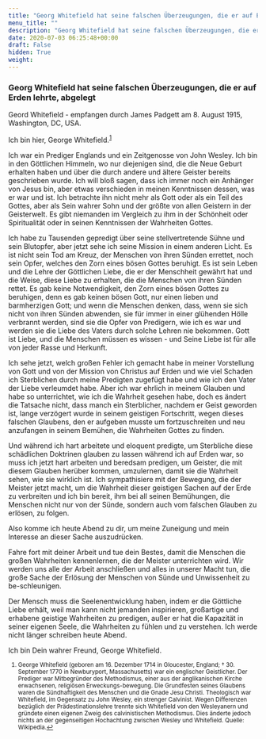 ```yaml
---
title: "Georg Whitefield hat seine falschen Überzeugungen, die er auf Erden lehrte, abgelegt"
menu_title: ""
description: "Georg Whitefield hat seine falschen Überzeugungen, die er auf Erden lehrte, abgelegt"
date: 2020-07-03 06:25:48+00:00
draft: False
hidden: True
weight:
---
```

### Georg Whitefield hat seine falschen Überzeugungen, die er auf Erden lehrte, abgelegt

Geord Whitefield - empfangen durch James Padgett am 8. August 1915, Washington, DC, USA.

Ich bin hier, George Whitefield.<sup id="a1">[1](#f1)</sup>

Ich war ein Prediger Englands und ein Zeitgenosse von John Wesley. Ich bin in den Göttlichen Himmeln, wo nur diejenigen sind, die die Neue Geburt erhalten haben und über die durch andere und ältere Geister bereits geschrieben wurde. Ich will bloß sagen, dass ich immer noch ein Anhänger von Jesus bin, aber etwas verschieden in meinen Kenntnissen dessen, was er war und ist. Ich betrachte ihn nicht mehr als Gott oder als ein Teil des Gottes, aber als Sein wahrer Sohn und der größte von allen Geistern in der Geisterwelt. Es gibt niemanden im Vergleich zu ihm in der Schönheit oder Spiritualität oder in seinen Kenntnissen der Wahrheiten Gottes.

Ich habe zu Tausenden gepredigt über seine stellvertretende Sühne und sein Blutopfer, aber jetzt sehe ich seine Mission in einem anderen Licht. Es ist nicht sein Tod am Kreuz, der Menschen von ihren Sünden errettet, noch sein Opfer, welches den Zorn eines bösen Gottes beruhigt. Es ist sein Leben und die Lehre der Göttlichen Liebe, die er der Menschheit gewährt hat und die Weise, diese Liebe zu erhalten, die die Menschen von ihren Sünden rettet. Es gab keine Notwendigkeit, den Zorn eines bösen Gottes zu beruhigen, denn es gab keinen bösen Gott, nur einen lieben und barmherzigen Gott; und wenn die Menschen denken, dass, wenn sie sich nicht von ihren Sünden abwenden, sie für immer in einer glühenden Hölle verbrannt werden, sind sie die Opfer von Predigern, wie ich es war und werden sie die Liebe des Vaters durch solche Lehren nie bekommen. Gott ist Liebe, und die Menschen müssen es wissen - und Seine Liebe ist für alle von jeder Rasse und Herkunft.

Ich sehe jetzt, welch großen Fehler ich gemacht habe in meiner Vorstellung von Gott und von der Mission von Christus auf Erden und wie viel Schaden ich Sterblichen durch meine Predigten zugefügt habe und wie ich den Vater der Liebe verleumdet habe. Aber ich war ehrlich in meinem Glauben und habe so unterrichtet, wie ich die Wahrheit gesehen habe, doch es ändert die Tatsache nicht, dass manch ein Sterblicher, nachdem er Geist geworden ist, lange verzögert wurde in seinem geistigen Fortschritt, wegen dieses falschen Glaubens, den er aufgeben musste um fortzuschreiten und neu anzufangen in seinem Bemühen, die Wahrheiten Gottes zu finden.

Und während ich hart arbeitete und eloquent predigte, um Sterbliche diese schädlichen Doktrinen glauben zu lassen während ich auf Erden war, so muss ich jetzt hart arbeiten und beredsam predigen, um Geister, die mit diesem Glauben herüber kommen, umzulernen, damit sie die Wahrheit sehen, wie sie wirklich ist. Ich sympathisiere mit der Bewegung, die der Meister jetzt macht, um die Wahrheit dieser geistigen Sachen auf der Erde zu verbreiten und ich bin bereit, ihm bei all seinen Bemühungen, die Menschen nicht nur von der Sünde, sondern auch vom falschen Glauben zu erlösen, zu folgen.

Also komme ich heute Abend zu dir, um meine Zuneigung und mein Interesse an dieser Sache auszudrücken.

Fahre fort mit deiner Arbeit und tue dein Bestes, damit die Menschen die großen Wahrheiten kennenlernen, die der Meister unterrichten wird. Wir werden uns alle der Arbeit anschließen und alles in unserer Macht tun, die große Sache der Erlösung der Menschen von Sünde und Unwissenheit zu be-schleunigen.

Der Mensch muss die Seelenentwicklung haben, indem er die Göttliche Liebe erhält, weil man kann nicht jemanden inspirieren, großartige und erhabene geistige Wahrheiten zu predigen, außer er hat die Kapazität in seiner eigenen Seele, die Wahrheiten zu fühlen und zu verstehen. Ich werde nicht länger schreiben heute Abend.  

Ich bin Dein wahrer Freund, George Whitefield.  
<small>

1. <large id="f1"> George Whitefield (geboren am 16. Dezember 1714 in Gloucester, England; † 30. September 1770 in Newburyport, Massachusetts) war ein englischer Geistlicher. Der Prediger war Mitbegründer des Methodismus, einer aus der anglikanischen Kirche erwachsenen, religiösen Erweckungs-bewegung. Die Grundfesten seines Glaubens waren die Sündhaftigkeit des Menschen und die Gnade Jesu Christi. Theologisch war Whitefield, im Gegensatz zu John Wesley, ein strenger Calvinist. Wegen Differenzen bezüglich der Prädestinationslehre trennte sich Whitefield von den Wesleyanern und gründete einen eigenen Zweig des calvinistischen Methodismus. Dies änderte jedoch nichts an der gegenseitigen Hochachtung zwischen Wesley und Whitefield. Quelle: Wikipedia.[↩](#a1)
